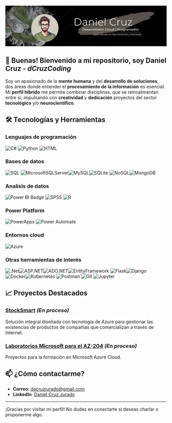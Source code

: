 ![Banner para Github](banner-github.png)

## 👋 Buenas! Bienvenido a mi repositorio, soy Daniel Cruz - *dCruzCoding*

Soy un apasionado de la **mente humana** y del **desarrollo de soluciones**, dos áreas donde entender el **procesamiento de la información** es esencial. Mi **perfil híbrido** me permite combinar disciplinas, que se retroalimentan entre sí, impulsando con **creatividad** y **dedicación** proyectos del sector **tecnológico** y/o **neurocientífico**.


## 🛠️ Tecnologías y Herramientas

### Lenguajes de programación
![C#](https://img.shields.io/badge/c%23-%2368217A.svg?style=for-the-badge&logo=csharp&logoColor=white) ![Python](https://img.shields.io/badge/python-3670A0?style=for-the-badge&logo=python&logoColor=ffdd54) ![HTML](https://img.shields.io/badge/html5-%23E34F26.svg?style=for-the-badge&logo=html5&logoColor=white)

### Bases de datos
![SQL](https://img.shields.io/badge/sql-%23008080.svg?style=for-the-badge) ![MicrosoftSQLServer](https://img.shields.io/badge/Microsoft%20SQL%20Sever-00ADAD?style=for-the-badge&logo=microsoft%20sql%20server&logoColor=white)![MySQL](https://img.shields.io/badge/mysql-%234479a1.svg?style=for-the-badge&logo=mysql&logoColor=white)![SQLite](https://img.shields.io/badge/sqlite-%23003b57.svg?style=for-the-badge&logo=sqlite&logoColor=white)   ![NoSQL](https://img.shields.io/badge/NoSQL-%232E692E.svg?style=for-the-badge)![MongoDB](https://img.shields.io/badge/MongoDB-%2359C256.svg?style=for-the-badge&logo=mongodb&logoColor=white)

### Analisis de datos
![Power BI Badge](https://img.shields.io/badge/Power%20BI-%23C2A13D.svg?style=for-the-badge&logo=powerbi&logoColor=white) ![SPSS](https://img.shields.io/badge/spss-%23ee4353.svg?style=for-the-badge&logo=spss&logoColor=white) ![R](https://img.shields.io/badge/r-%23425A7D.svg?style=for-the-badge&logo=r&logoColor=white)

### Power Platform
![PowerApps](https://img.shields.io/badge/Power%20Apps-%23D5006D.svg?style=for-the-badge&logo=powerapps&logoColor=white) ![Power Automate](https://img.shields.io/badge/Power%20Automate-%230A64A4.svg?style=for-the-badge&logo=powerautomate&logoColor=white)

### Entornos cloud
![Azure](https://img.shields.io/badge/azure-%230072C6.svg?style=for-the-badge&logo=microsoftazure&logoColor=white) 

### Otras herramientas de interés
![.Net](https://img.shields.io/badge/.NET-%235C2D91.svg?style=for-the-badge&logo=.net&logoColor=white)![ASP.NET](https://img.shields.io/badge/ASP.NET-%234F3C61.svg?style=for-the-badge&logo=aspnetcore&logoColor=white)![ADO.NET](https://img.shields.io/badge/ADO.NET-%234C2578.svg?style=for-the-badge&logo=adonet&logoColor=white)![EntityFramework](https://img.shields.io/badge/Entity%20Framework-%237B3CC2.svg?style=for-the-badge&logo=ef&logoColor=white)   ![Flask](https://img.shields.io/badge/flask-%23000.svg?style=for-the-badge&logo=flask&logoColor=white)![Django](https://img.shields.io/badge/Django-%23092E20.svg?style=for-the-badge&logo=django&logoColor=white)   
![Docker](https://img.shields.io/badge/docker-%230db7ed.svg?style=for-the-badge&logo=docker&logoColor=white)![Kubernetes](https://img.shields.io/badge/kubernetes-%23326ce5.svg?style=for-the-badge&logo=kubernetes&logoColor=white)   ![Postman](https://img.shields.io/badge/Postman-%23D95C2F.svg?style=for-the-badge&logo=postman&logoColor=white) ![Git](https://img.shields.io/badge/Git-%23F05032.svg?style=for-the-badge&logo=git&logoColor=white) ![Jupyter](https://img.shields.io/badge/Jupyter-%23F37626.svg?style=for-the-badge&logo=jupyter&logoColor=white)


## 📈 Proyectos Destacados

### [StockSmart](https://github.com/dCruzCoding/stocksmart.git)     *(En proceso)*
Solución integral diseñada con tecnología de Azure para gestionar las existencias de productos de compañías que comercializan a través de Internet.

### [Laboratorios Microsoft para el AZ-204](https://github.com/dCruzCoding/MicrosoftLabs-AZ204.git)     *(En proceso)*
Proyectos para la formación en Microsoft Azure Cloud.


## 📫 ¿Cómo contactarme?

- **Correo**: [dacruzjurado@gmail.com](mailto:dacruzjurado@gmail.com)
- **LinkedIn**: [Daniel Cruz Jurado](www.linkedin.com/in/daniel-cruzjurado)

---

¡Gracias por visitar mi perfil! No dudes en conectarte si deseas charlar o proponerme algo.

